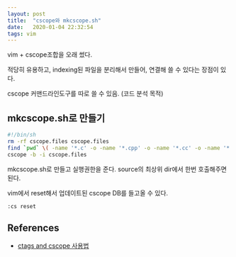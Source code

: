 ```yaml
---
layout: post
title:  "cscope와 mkcscope.sh"
date:   2020-01-04 22:32:54
tags: vim
---
```


vim + cscope조합을 오래 썼다.

적당히 유용하고, indexing된 파일을 분리해서 만들어, 연결해 쓸 수 있다는 장점이 있다.

cscope 커맨드라인도구를 따로 쓸 수 있음. (코드 분석 목적)



## mkcscope.sh로 만들기
~~~bash
#!/bin/sh
rm -rf cscope.files cscope.files
find `pwd` \( -name '*.c' -o -name '*.cpp' -o -name '*.cc' -o -name '*.h' -o -name '*.y' -o -name '*.s' -o -name '*.S' \) -print > cscope.files
cscope -b -i cscope.files
~~~
mkcscope.sh로 만들고 실행권한을 준다.
source의 최상위 dir에서 한번 호출해주면 된다.

vim에서 reset해서 업데이트된 cscope DB를 들고올 수 있다.
~~~
:cs reset
~~~

## References
- [ctags and cscope 사용법](https://wonjaek.tistory.com/65)
